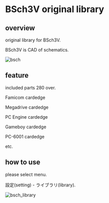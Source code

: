 # BSch3V original library

## overview

original library for BSch3V.

BSch3V is CAD of schematics.

![bsch](https://user-images.githubusercontent.com/5597377/136212846-b60715c2-c8dc-49f7-b355-56c606ed71b1.png)

## feature

included parts 280 over.

Famicom cardedge

Megadrive cardedge

PC Engine cardedge

Gameboy cardedge

PC-6001 cardedge

etc.

## how to use

please select menu.

設定(setting) - ライブラリ(library). 

![bsch_library](https://user-images.githubusercontent.com/5597377/136212857-5eb969d9-c9f3-4b1d-af7a-fa736b46b057.png)
